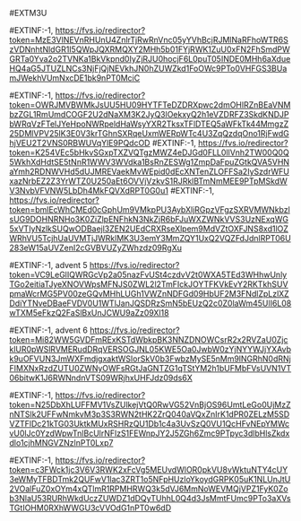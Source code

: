 #EXTM3U

#EXTINF:-1, 
https://fvs.io/redirector?token=MzE3VlNEVnRHUnU4ZnlrTjRwRnVnc05yYVhBcjRJMlNaRFhoWTR6SzVDNnhtNldGR1I5QWpJQXRMQXY2MHh5b01FYjRWK1ZuU0xFN2FhSmdPWGRTa0Yva2o2TVNKa1BkVkpnd0IyZjRJU0hocjF6L0puT05INDE0MHh6aXdueHQ4aG5JTUZLNCs3NjFjQjNEVkhJN0hZUWZkd1FoOWc9PTo0VHFGS3BUamJWekhVUmNxcDE1bk9nPT0MciC

#EXTINF:-1, 
https://fvs.io/redirector?token=OWRJMVBWMkJsUU5HU09HYTFTeDZDRXpwc2dmOHlRZnBEaVNMbzZGL1RmUmdCOGF2U2dNaXM3K2JyQ3lOekxyQ2h1eVZDRFZ3SkdKNDJPbWRqVzFTelJYeHpoNWRpeldHaWsyYXR2TksxTFlDTEQ5aWFkTk44MmgzZ25DMlVPV25lK3E0V3krTGhnSXRqeUxmWERpWTc4U3ZqQzdqOno1RjFwdGhjVEU2T2VNS0RBWUVqYlE9PQdcOD
#EXTINF:-1,
https://fvs.io/redirector?token=K254VEc5bHkvSGxpTXZVQTgzMWZ4eDJGd0FLL0llVnh2TW00Q0Q5WkhXdHdtSE5tNnR1WWV3WVdka1BsRnZESWg1ZmpDaFpuZGtkQVA5VHNaYmh2RDNWVHd5dUJMREVaekMvWEpid0dEcXNTenZLOFFSa2IySzdrWFUxazNrbEZ2Z3YrWTZ0U250aEt6OVVjVzkvS1RJRklBTmNmMEE9PTpMSkdWV3NvbVFVNW5LbDh4MkFQVXdRPT0G0u1
#EXTINF:-1,
https://fvs.io/redirector?token=bmlEcWhCMEd0cGphUm9VMkpPU3AybXljRGpzVFgzSXRVMWNkbzlsUG9DOHNRNHo3K0ZiZlpENFhkN3NkZjR6bFJuWXZWNkVVS3UzNExqWG5xVTIyNzlkSUQwODBaejl3ZEN2UEdCRXRseXlpem9MdVZtOXFJNS8xd1lOZWRhVU5TcjhUaUVMTjJWRklMK3U3emY3MmZQY1UxQ2VQZFdJdnlRPT06U283eW15aUVZenI2cGVBVUZyZWhzdz09RgXu

#EXTINF:-1, advent 5
https://fvs.io/redirector?token=VC9LeGlIQWRGcVp2a05nazFvUSt4czdvV2t0WXA5TEd3WHhwUnlyTGo2eitiaTJyeXNOVWpsMFNJS0ZWL2l2TmFIckJOYTFKVkEvY2RKTkhSUVpmaWcrMG5PV00zeGQvMHhLUGh1VWZnNDFGd09HbUF2M3FNdlZpLzlXZDdiYTNveDBaeFVDV0U1WTlJanJQSDRzSmN5bEUzQ2c0Z0laWm45UlI6L08wTXM5eFkzQ2FaSlBxUnJCWU9aZz09Xl18

#EXTINF:-1, advent 6
https://fvs.io/redirector?token=Mi82WW5GVDFmRExKSTdWbkpBK3NNZDNOWCsrR2x2RVZaU0ZjcklUR0pWSlRVMERudDRqVERSOGJNL05KWE5Oa0JwbW0zYjNYYWJjYXAvbk9uOFVUN3JmWXFmdjgxaktWSlorSkV0b3FwbzMySE5nMm9lNGRhN0dRNjFIMXNxRzdZUTU0ZWNyOWFsRGtJaGNTZG1qTStYM2h1bUFMbFVsUVN1VT06bitwK1J6RWNndnVTS09WRjhxUHFJdz09ds6X


#EXTINF:-1, 
https://fvs.io/redirector?token=N25DbXhLUFFMV1VsZUlkejVtQ0RwVG52VnBjOS96UmtLeGo0UjMzZnNTSlk2UFFwNmkvM3p3S3RWN2tHK2ZrQ040aVQxZnIrK1dPR0ZELzM5SDVZTFlDc21kTG03UktkMUxRSHRzQU1Db1c4a3UvSzQ0VU1QcHFvNEpYMWcvU0lJc0YzdWpwTnlBcUlrNFlzS1FEWnpJY2J5ZGh6Zmc9PTpyc3dlbHlsZkdxdlo1cjhMNGVZNzlnPT0Lxp7

#EXTINF:-1,
https://fvs.io/redirector?token=c3FWck1jc3V6V3RWK2xFcVg5MEUvdWlOR0pkVU8vWktuNTY4cUY3eWMyTFBDTmk2QUFwV1lac3ZRT1o5NFpHUzloYkoydGRPK05uK1NLUnJtU2VOalFuZ0xOYm4xQTlmR1RPMHRWQ3k5dVJ6MmNoWEVMQjVPZ1FyK0Zob3NlaU53RURhWkdUczZUWDZ1dDQyTUhhL0Q4d3JsMmtFUmc9PTo3aXVsTGtIOHM0RXhWWGU3cVVOdG1nPT0w6dD
